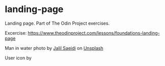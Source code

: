 # landing-page
Landing page. Part of The Odin Project exercises.

Excercise: https://www.theodinproject.com/lessons/foundations-landing-page

Man in water photo by <a href="https://unsplash.com/@jalil_sd?utm_content=creditCopyText&utm_medium=referral&utm_source=unsplash">Jalil Saeidi</a> on <a href="https://unsplash.com/photos/a-man-is-floating-in-a-pool-of-water-23IRsBMvmuw?utm_content=creditCopyText&utm_medium=referral&utm_source=unsplash">Unsplash</a>

User icon by <a href="https://www.svgrepo.com/svg/535711/user"> </a>
      